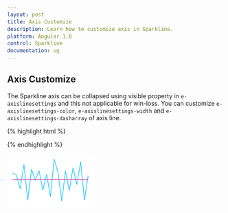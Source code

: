 ```yaml
---
layout: post
title: Axis Customize
description: Learn how to customize axis in Sparkline.
platform: Angular 1.0
control: Sparkline
documentation: ug
---
```


## Axis Customize 

The Sparkline axis can be collapsed using visible property in `e-axislinesettings` and this not applicable for win-loss. You can customize `e-axislinesettings-color`, `e-axislinesettings-width` and `e-axislinesettings-dasharray` of axis line.

 {% highlight html %}
 
 <html xmlns="http://www.w3.org/1999/xhtml" lang="en" ng-app="SparklineApp">
    <head>
        <title>Essential Studio for AngularJS: CircularGauge</title>
        <!--CSS and Script file References -->
    </head>
  <body ng-controller="SparkCtrl">
    <div id="container" >
    <ej-sparkline e-axislinesettings-visible="true" e-axislinesettings-color="#ff14ae"></ej-sparkline>
    </div>
    <script>
    angular.module('SparkApp', ['ejangular'])
    .controller('SparkCtrl', function ($scope) {
                });
    </script>
    </body>
</html>

{% endhighlight %}

![](Axis-Customize_images/Axis-Customize_img1.png)